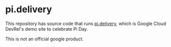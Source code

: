 # pi.delivery

This repository has source code that runs [pi.delivery](https://pi.delivery), which is
Google Cloud DevRel's demo site to celebrate Pi Day.

This is not an official google product.

